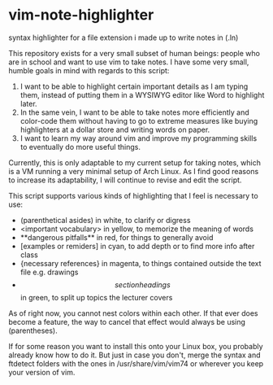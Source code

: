 # vim-note-highlighter

syntax highlighter for a file extension i made up to write notes in (.ln)

This repository exists for a very small subset of human beings: people who are in school and want to use vim to take notes. I have some very small, humble goals in mind with regards to this script:

1. I want to be able to highlight certain important details as I am typing them, instead of putting them in a WYSIWYG editor like Word to highlight later.
2. In the same vein, I want to be able to take notes more efficiently and color-code them without having to go to extreme measures like buying highlighters at a dollar store and writing words on paper.
3. I want to learn my way around vim and improve my programming skills to eventually do more useful things.

Currently, this is only adaptable to my current setup for taking notes, which is a VM running a very minimal setup of Arch Linux. As I find good reasons to increase its adaptability, I will continue to revise and edit the script.

This script supports various kinds of highlighting that I feel is necessary to use:
- (parenthetical asides) in white, to clarify or digress
- \<important vocabulary\> in yellow, to memorize the meaning of words
- \*\*dangerous pitfalls\*\* in red, for things to generally avoid
- [examples or remiders] in cyan, to add depth or to find more info after class
- {necessary references} in magenta, to things contained outside the text file e.g. drawings
- $$section headings$$ in green, to split up topics the lecturer covers

As of right now, you cannot nest colors within each other. If that ever does
become a feature, the way to cancel that effect would always be using (parentheses).

If for some reason you want to install this onto your Linux box, you probably already know how to do it. But just in case you don't, merge the syntax and ftdetect folders with the ones in /usr/share/vim/vim74 or wherever you keep your version of vim.
